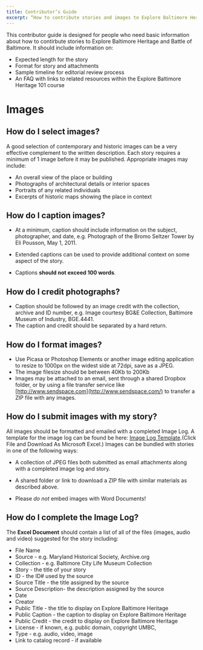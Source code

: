```yaml
---
title: Contributor’s Guide
excerpt: “How to contribute stories and images to Explore Baltimore Heritage and the Battle of Baltimore.”
---
```


This contributor guide is designed for people who need basic information about how to contirbute stories to Explore Baltimore Heritage and Battle of Baltimore. It should include information on:

- Expected length for the story
- Format for story and attachments
- Sample timeline for editorial review process
- An FAQ with links to related resources within the Explore Baltimore Heritage 101 course


# Images

## How do I select images?
A good selection of contemporary and historic images can be a very effective complement to the written description. Each story requires a minimum of 1 image before it may be published. Appropriate images may include:

- An overall view of the place or building
- Photographs of architectural details or interior spaces
- Portraits of any related individuals
- Excerpts of historic maps showing the place in context

## How do I caption images?

- At a minimum, caption should include information on the subject, photographer, and date, e.g. Photograph of the Bromo Seltzer Tower by Eli Pousson, May 1, 2011.
- Extended captions can be used to provide additional context on some aspect of the story.

- Captions **should not exceed 100 words**.

## How do I credit photographs?

- Caption should be followed by an image credit with the collection, archive and ID number, e.g. Image courtesy BG&E Collection, Baltimore Museum of Industry, BGE.4441.
- The caption and credit should be separated by a hard return.

## How do I format images?

- Use Picasa or Photoshop Elements or another image editing application to resize to 1000px on the widest side at 72dpi, save as a JPEG.
- The image filesize should be between 40Kb to 200Kb
- Images may be attached to an email, sent through a shared Dropbox folder, or by using a file transfer service like [http://www.sendspace.com](http://www.sendspace.com/) to transfer a ZIP file with any images.

## How do I submit images with my story?

All images should be formatted and emailed with a completed Image Log. A template for the image log can be found be here: [Image Log Template](https://docs.google.com/a/baltimoreheritage.org/spreadsheet/ccc?key=0ArOjWKXcXXQXdEw1QUFIVW5mNF9lODBkbXdlcDU2ZXc#gid=0).(Click File and Download As Microsoft Excel.) Images can be bundled with stories in one of the following ways:
- A collection of JPEG files both submitted as email attachments along with a completed image log and story.

- A shared folder or link to download a ZIP file with similar materials as described above.

- Please _do not_ embed images with Word Documents!

## How do I complete the Image Log?

The **Excel Document** should contain a list of all of the files (images, audio and video) suggested for the story including:

- File Name
- Source - e.g. Maryland Historical Society, Archive.org
- Collection - e.g. Baltimore City Life Museum Collection
- Story - the title of your story
- ID - the ID# used by the source
- Source Title - the title assigned by the source
- Source Description- the description assigned by the source
- Date
- Creator
- Public Title - the title to display on Explore Baltimore Heritage
- Public Caption - the caption to display on Explore Baltimore Heritage
- Public Credit - the credit to display on Explore Baltimore Heritage
- License - if known, e.g. public domain, copyright UMBC,
- Type - e.g. audio, video, image
- Link to catalog record - if available

